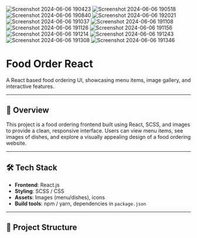 ![Screenshot 2024-06-06 190423](https://github.com/manojkumar2711/food-order-react/assets/171223269/a9d8094b-de64-4ce8-8a22-6b9c2c78a514)
![Screenshot 2024-06-06 190518](https://github.com/manojkumar2711/food-order-react/assets/171223269/ea3f9d29-c3b0-4ecd-9797-7c48654a1d29)
![Screenshot 2024-06-06 190840](https://github.com/manojkumar2711/food-order-react/assets/171223269/422eb512-71dc-456e-b360-29ffd402ee05)
![Screenshot 2024-06-06 192021](https://github.com/manojkumar2711/food-order-react/assets/171223269/ab816f3e-d835-4aac-a482-a52ef2a88bd5)
![Screenshot 2024-06-06 191037](https://github.com/manojkumar2711/food-order-react/assets/171223269/2f281fe8-0649-4625-8ee8-6aee59618c8b)
![Screenshot 2024-06-06 191108](https://github.com/manojkumar2711/food-order-react/assets/171223269/f33ee2f4-9afd-4eaf-a646-e8625b38b8c7)
![Screenshot 2024-06-06 191126](https://github.com/manojkumar2711/food-order-react/assets/171223269/480399b2-4fab-4f31-809b-321c2eec2b41)
![Screenshot 2024-06-06 191156](https://github.com/manojkumar2711/food-order-react/assets/171223269/adae358c-7d3c-4d01-bb91-bb86671e86c2)
![Screenshot 2024-06-06 191214](https://github.com/manojkumar2711/food-order-react/assets/171223269/fca9b3cf-f762-4d79-8565-a504454bf524)
![Screenshot 2024-06-06 191243](https://github.com/manojkumar2711/food-order-react/assets/171223269/ad6df7ad-f218-4b56-b653-a24d00256789)
![Screenshot 2024-06-06 191308](https://github.com/manojkumar2711/food-order-react/assets/171223269/a27310b9-66bf-4793-a216-b17eed50cf16)
![Screenshot 2024-06-06 191346](https://github.com/manojkumar2711/food-order-react/assets/171223269/3f790a9f-a44b-44c5-b88e-b7fff6179ddf)

# Food Order React

A React based food ordering UI, showcasing menu items, image gallery, and interactive features.

---

## 🌟 Overview

This project is a food ordering frontend built using React, SCSS, and images to provide a clean, responsive interface. Users can view menu items, see images of dishes, and explore a visually appealing design of a food ordering website.

---

## 🛠 Tech Stack

- **Frontend**: React.js  
- **Styling**: SCSS / CSS  
- **Assets**: Images (menu/dishes), icons  
- **Build tools**: npm / yarn, dependencies in `package.json`

---

## 📁 Project Structure



